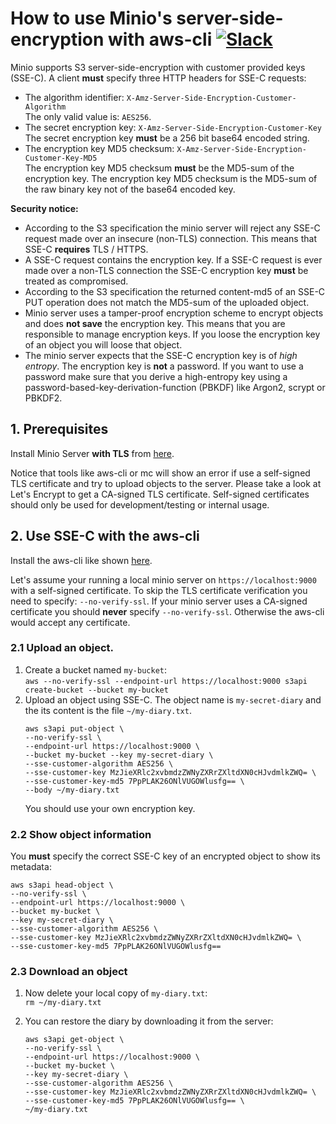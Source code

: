 # How to use Minio's server-side-encryption with aws-cli [![Slack](https://slack.minio.io/slack?type=svg)](https://slack.minio.io)
 
Minio supports S3 server-side-encryption with customer provided keys (SSE-C).
A client **must** specify three HTTP headers for SSE-C requests:
 - The algorithm identifier: `X-Amz-Server-Side-Encryption-Customer-Algorithm`  
   The only valid value is: `AES256`.
 - The secret encryption key: `X-Amz-Server-Side-Encryption-Customer-Key`  
   The secret encryption key **must** be a 256 bit base64 encoded string.
 - The encryption key MD5 checksum: `X-Amz-Server-Side-Encryption-Customer-Key-MD5`  
   The encryption key MD5 checksum **must** be the MD5-sum of the encryption key.
   The encryption key MD5 checksum is the MD5-sum of the raw binary key not of the
   base64 encoded key.

**Security notice:**
 - According to the S3 specification the minio server will reject any SSE-C request made over an insecure (non-TLS) connection. This means that SSE-C **requires** TLS / HTTPS.
 - A SSE-C request contains the encryption key. If a SSE-C request is ever made over a non-TLS connection the SSE-C encryption key **must** be treated as compromised.
 - According to the S3 specification the returned content-md5 of an SSE-C PUT operation does not match the MD5-sum of the uploaded object.
 - Minio server uses a tamper-proof encryption scheme to encrypt objects and
   does **not save** the encryption key. This means that you are responsible to manage encryption keys. If you loose the encryption key of an object you will loose that object.
 - The minio server expects that the SSE-C encryption key is of *high entropy*.
   The encryption key is **not** a password. If you want to use a password make sure that you derive a high-entropy key using a password-based-key-derivation-function (PBKDF) like Argon2, scrypt or PBKDF2.

 ## 1. Prerequisites

Install Minio Server **with TLS** from [here](https://docs.minio.io/docs/how-to-secure-access-to-minio-server-with-tls).

Notice that tools like aws-cli or mc will show an error if use a self-signed TLS certificate and try to upload objects to the server. Please take a look at Let's Encrypt to get a CA-signed TLS certificate. Self-signed certificates should only be used for development/testing or internal usage.

## 2. Use SSE-C with the aws-cli

Install the aws-cli like shown [here](https://docs.minio.io/docs/aws-cli-with-minio).

Let's assume your running a local minio server on `https://localhost:9000` with
a self-signed certificate. To skip the TLS certificate verification you need to
specify: `--no-verify-ssl`. If your minio server uses a CA-signed certificate you
should **never** specify `--no-verify-ssl`. Otherwise the aws-cli would accept
any certificate. 

### 2.1 Upload an object.

1. Create a bucket named `my-bucket`:  
`aws --no-verify-ssl --endpoint-url https://localhost:9000 s3api create-bucket --bucket my-bucket`
2. Upload an object using SSE-C. The object name is `my-secret-diary` and the
   its content is the file `~/my-diary.txt`.
    ```
    aws s3api put-object \
    --no-verify-ssl \
    --endpoint-url https://localhost:9000 \
    --bucket my-bucket --key my-secret-diary \
    --sse-customer-algorithm AES256 \
    --sse-customer-key MzJieXRlc2xvbmdzZWNyZXRrZXltdXN0cHJvdmlkZWQ= \
    --sse-customer-key-md5 7PpPLAK26ONlVUGOWlusfg== \
    --body ~/my-diary.txt
    ```
    You should use your own encryption key.

### 2.2 Show object information
  You **must** specify the correct SSE-C key of an encrypted object to show its metadata:
  ```
  aws s3api head-object \
  --no-verify-ssl \
  --endpoint-url https://localhost:9000 \
  --bucket my-bucket \
  --key my-secret-diary \
  --sse-customer-algorithm AES256 \
  --sse-customer-key MzJieXRlc2xvbmdzZWNyZXRrZXltdXN0cHJvdmlkZWQ= \
  --sse-customer-key-md5 7PpPLAK26ONlVUGOWlusfg==
  ```

### 2.3 Download an object

1. Now delete your local copy of `my-diary.txt`:  
   `rm ~/my-diary.txt` 
   
2. You can restore the diary by downloading it from the server:
   ```
   aws s3api get-object \
   --no-verify-ssl \
   --endpoint-url https://localhost:9000 \
   --bucket my-bucket \
   --key my-secret-diary \
   --sse-customer-algorithm AES256 \
   --sse-customer-key MzJieXRlc2xvbmdzZWNyZXRrZXltdXN0cHJvdmlkZWQ= \
   --sse-customer-key-md5 7PpPLAK26ONlVUGOWlusfg== \
   ~/my-diary.txt
   ```

   